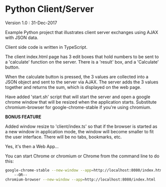 # Python Client/Server

Version 1.0 : 31-Dec-2017

Example Python project that illustrates client server exchanges using AJAX with JSON data.

Client side code is written in TypeScript.

The client index.html page has 3 edit boxes that hold numbers to be sent to a 'calculate' function on
the server. There is a 'result' box, and a 'Calculate' button.

When the calculate button is pressed, the 3 values are collected into a JSON object and sent to the
server via AJAX. The server adds the 3 values together and returns the sum, which is displayed on
the web page.

Have added 'start.sh' script that will start the server and open a google chrome window that will
be resized when the application starts. Substitute chromium-browser for google-chrome-stable if
you're using chromium.

**BONUS FEATURE**

Added window resize to 'client/index.ts' so that if the browser is started as a new window in
application mode, the window will become smaller to fit the user interface. There will be no
tabs, bookmarks, etc.

Yes, it's then a Web App...

You can start Chrome or chromium or Chrome from the command line to do this:
```sh
google-chrome-stable --new-window --app=http://localhost:8080/index.html
    --OR--
chromium-browser --new-window --app=http://localhost:8080/index.html
```
